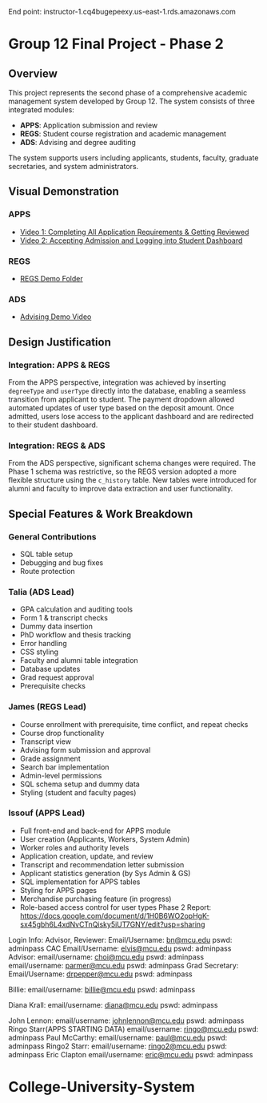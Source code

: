 
End point: instructor-1.cq4bugepeexy.us-east-1.rds.amazonaws.com

# Group 12 Final Project - Phase 2

## Overview

This project represents the second phase of a comprehensive academic management system developed by Group 12. The system consists of three integrated modules:

- **APPS**: Application submission and review
- **REGS**: Student course registration and academic management
- **ADS**: Advising and degree auditing

The system supports users including applicants, students, faculty, graduate secretaries, and system administrators.

## Visual Demonstration

### APPS
- [Video 1: Completing All Application Requirements & Getting Reviewed](https://drive.google.com/file/d/13neM7dKtocaN4S8Qs1jLJvaHmPopFOHB/view?usp=share_link)
- [Video 2: Accepting Admission and Logging into Student Dashboard](https://drive.google.com/file/d/1d77yclYhWOEXcDsdZYtPRlVEQnOwpvGw/view?usp=share_link)

### REGS
- [REGS Demo Folder](https://drive.google.com/drive/folders/1m94eq-Qu0X3XR7n5eQRjX1j6Dif9E_rp?usp=sharing)

### ADS
- [Advising Demo Video](https://drive.google.com/file/d/1-KpX35LTa7CRmj_11nAjFK8XHYGWx2fe/view?usp=sharing)

## Design Justification

### Integration: APPS & REGS

From the APPS perspective, integration was achieved by inserting `degreeType` and `userType` directly into the database, enabling a seamless transition from applicant to student. The payment dropdown allowed automated updates of user type based on the deposit amount. Once admitted, users lose access to the applicant dashboard and are redirected to their student dashboard.

### Integration: REGS & ADS

From the ADS perspective, significant schema changes were required. The Phase 1 schema was restrictive, so the REGS version adopted a more flexible structure using the `c_history` table. New tables were introduced for alumni and faculty to improve data extraction and user functionality.

## Special Features & Work Breakdown

### General Contributions

- SQL table setup
- Debugging and bug fixes
- Route protection

### Talia (ADS Lead)

- GPA calculation and auditing tools
- Form 1 & transcript checks
- Dummy data insertion
- PhD workflow and thesis tracking
- Error handling
- CSS styling
- Faculty and alumni table integration
- Database updates
- Grad request approval
- Prerequisite checks

### James (REGS Lead)

- Course enrollment with prerequisite, time conflict, and repeat checks
- Course drop functionality
- Transcript view
- Advising form submission and approval
- Grade assignment
- Search bar implementation
- Admin-level permissions
- SQL schema setup and dummy data
- Styling (student and faculty pages)

### Issouf (APPS Lead)

- Full front-end and back-end for APPS module
- User creation (Applicants, Workers, System Admin)
- Worker roles and authority levels
- Application creation, update, and review
- Transcript and recommendation letter submission
- Applicant statistics generation (by Sys Admin & GS)
- SQL implementation for APPS tables
- Styling for APPS pages
- Merchandise purchasing feature (in progress)
- Role-based access control for user types
Phase 2 Report:
https://docs.google.com/document/d/1H0B6WO2opHgK-sx45gbh6L4xdNvCTnQisky5iUT7GNY/edit?usp=sharing

Login Info: 
Advisor, Reviewer:
Email/Username: bn@mcu.edu pswd: adminpass
CAC
Email/Username: elvis@mcu.edu pswd: adminpass
Advisor:
email/username: choi@mcu.edu pswd: adminpass
email/username: parmer@mcu.edu pswd: adminpass
Grad Secretary:
Email/Username: drpepper@mcu.edu pswd: adminpass

Billie: 
email/username: billie@mcu.edu pswd: adminpass

Diana Krall:
email/username: diana@mcu.edu pswd: adminpass

John Lennon: 
email/username: johnlennon@mcu.edu pswd: adminpass
Ringo Starr(APPS STARTING DATA)
email/username: ringo@mcu.edu pswd: adminpass
Paul McCarthy: 
email/username: paul@mcu.edu pswd: adminpass
Ringo2 Starr: 
email/username: ringo2@mcu.edu pswd: adminpass
Eric Clapton
email/username: eric@mcu.edu pswd: adminpass
# College-University-System
